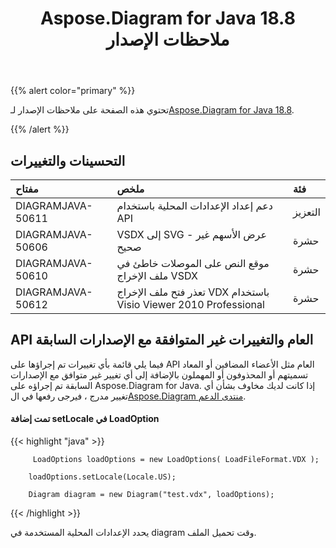 ﻿---
title: Aspose.Diagram for Java 18.8 ملاحظات الإصدار
type: docs
weight: 50
url: /ar/java/aspose-diagram-for-java-18-8-release-notes/
---
{{% alert color="primary" %}} 

 تحتوي هذه الصفحة على ملاحظات الإصدار لـ[Aspose.Diagram for Java 18.8](https://docs.aspose.com/diagram/java/aspose-diagram-for-java-18-8-release-notes/).

{{% /alert %}} 
## **التحسينات والتغييرات**

|**مفتاح**|**ملخص**|**فئة**|
|:- |:- |:- |
|DIAGRAMJAVA-50611|دعم إعداد الإعدادات المحلية باستخدام API|التعزيز|
|DIAGRAMJAVA-50606|VSDX إلى SVG - عرض الأسهم غير صحيح|حشرة|
|DIAGRAMJAVA-50610|موقع النص على الموصلات خاطئ في ملف الإخراج VSDX|حشرة|
|DIAGRAMJAVA-50612|تعذر فتح ملف الإخراج VDX باستخدام Visio Viewer 2010 Professional|حشرة|
## **API العام والتغييرات غير المتوافقة مع الإصدارات السابقة**
فيما يلي قائمة بأي تغييرات تم إجراؤها على API العام مثل الأعضاء المضافين أو المعاد تسميتهم أو المحذوفون أو المهملون بالإضافة إلى أي تغيير غير متوافق مع الإصدارات السابقة تم إجراؤه على Aspose.Diagram for Java. إذا كانت لديك مخاوف بشأن أي تغيير مدرج ، فيرجى رفعها في ال[Aspose.Diagram منتدى الدعم](https://forum.aspose.com/c/diagram/17).
#### **تمت إضافة setLocale في LoadOption**
{{< highlight "java" >}}

         LoadOptions loadOptions = new LoadOptions( LoadFileFormat.VDX ); 

        loadOptions.setLocale(Locale.US);

        Diagram diagram = new Diagram("test.vdx", loadOptions); 

{{< /highlight >}}

يحدد الإعدادات المحلية المستخدمة في diagram وقت تحميل الملف.
